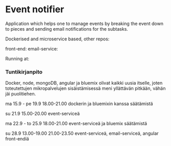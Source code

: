 Event notifier
=============
Application which helps one to manage events by breaking the event down to pieces and sending email notifications for the subtasks.

Dockerised and microservice based, other repos:

front-end:
email-service:

Running at:

### Tuntikirjanpito
Docker, node, mongoDB, angular ja bluemix olivat kaikki uusia itselle, joten toteutettujen mikropalvelujen sisäistämisessä meni yllättävän pitkään, vähän jäi puolitiehen. 

ma 15.9 - pe 19.9
18.00-21.00 dockerin ja bluemixin kanssa säätämistä

su 21.9 
15.00-20.00 event-serviceä

ma 22.9 - to 25.9
18.00-21.00 event-serviceä ja bluemix säätämistä

su 28.9
13.00-19.00
21.00-23.50 event-serviceä, email-serviceä, angular front-endiä



